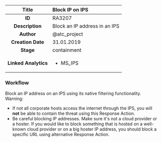 | Title                       |  Block IP on IPS         |
|:---------------------------:|:--------------------|
| **ID**                      | RA3207            |
| **Description**             | Block an IP address in an IPS   |
| **Author**                  | @atc_project        |
| **Creation Date**           | 31.01.2019 |
| **Stage**                   | containment         |
| **Linked Analytics** |<ul><li>MS_IPS</li></ul>|

### Workflow

Block an IP address on an IPS using its native filtering functionality.  
Warning:  

- If not all corporate hosts access the internet through the IPS, you will **not** be able to contain the threat using this Response Action.  
- Be careful blocking IP addresses. Make sure it's not a cloud provider or a hoster. If you would like to block something that is hosted on a well-known cloud provider or on a big hoster IP address, you should block a specific URL using alternative Response Action.  
